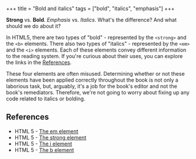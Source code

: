 +++
title = "Bold and italics"
tags = ["bold", "italics", "emphasis"]
+++

**Strong** vs. **Bold**. *Emphasis* vs. *Italics*. What's the difference? And what should we do about it?

In HTML5, there are two types of "bold" - represented by the ```<strong>``` and the ```<b>``` elements. There also two types of "italics" - represented by the ```<em>``` and the ```<i>``` elements. Each of these elements convey different information to the reading system. If you're curious about their uses, you can explore the links in the [References](#references).

These four elements are often misused. Determining whether or not these elements have been applied correctly throughout the book is not only a laborious task, but, arguably, it's a job for the book's editor and not the book's remediators. Therefore, we're not going to worry about fixing up any code related to italics or bolding. 

## References

  * HTML 5 - [The em element](https://www.w3.org/TR/html/textlevel-semantics.html#the-em-element)
  * HTML 5 - [The strong element](https://www.w3.org/TR/html/textlevel-semantics.html#the-strong-element)
  * HTML 5 - [The i element](https://www.w3.org/TR/html/textlevel-semantics.html#the-i-element)
  * HTML 5 - [The b element](https://www.w3.org/TR/html/textlevel-semantics.html#the-b-element)